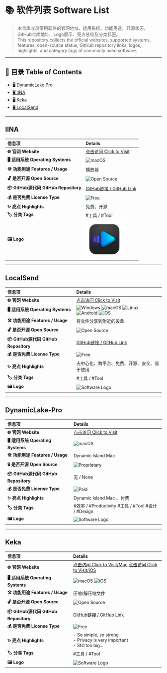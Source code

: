 # 📚 软件列表 Software List

> 本仓库收录常用软件的官网地址、适用系统、功能用途、开源状态、GitHub仓库地址、Logo展示、亮点总结及分类标签。  
> This repository collects the official websites, supported systems, features, open-source status, GitHub repository links, logos, highlights, and category tags of commonly used software.

---

## 📖 目录 Table of Contents


- [🖥 DynamicLake Pro](#DynamicLake-Pro)
- [🖥 IINA](#IINA)
- [🖥 Keka](#Keka)
- [🖥 LocalSend](#LocalSend)

---

## IINA

| 信息项 | Details |
| :--- | :--- |
| **🌐 官网 Website** | [点击访问 Click to Visit](https://www.iina.io/) |
| **🖥 适用系统 Operating Systems** |  ![macOS](https://img.shields.io/badge/macOS-000000?logo=apple&logoColor=white&style=for-the-badge)|
| **🛠 功能用途 Features / Usage** | 播放器 |
| **🔓 是否开源 Open Source** | ![Open Source](https://img.shields.io/badge/Open%20Source-Yes-brightgreen) |
| **📦 GitHub源代码 GitHub Repository** | [GitHub链接 / GitHub Link](https://github.com/iina/iina) |
| **💰 是否免费 License Type** | ![Free](https://img.shields.io/badge/License-Free-brightgreen) |
| **✨ 亮点 Highlights** | 免费、开源|
| **🏷 分类 Tags** | #工具 / #Tool |
| **🖼 Logo** | <img src="https://github.com/iina/iina/raw/master/iina/Assets.xcassets/AppIcon.appiconset/iina-icon-256.png" alt="Software Logo" width="120"/> |

---

## LocalSend

| 信息项 | Details |
| :--- | :--- |
| **🌐 官网 Website** | [点击访问 Click to Visit](https://localsend.org/) |
| **🖥 适用系统 Operating Systems** | ![Windows](https://img.shields.io/badge/Windows-0078D6?logo=windows&logoColor=white&style=for-the-badge)  ![macOS](https://img.shields.io/badge/macOS-000000?logo=apple&logoColor=white&style=for-the-badge)  ![Linux](https://img.shields.io/badge/Linux-FCC624?logo=linux&logoColor=black&style=for-the-badge)  ![Android](https://img.shields.io/badge/Android-3DDC84?logo=android&logoColor=white&style=for-the-badge)  ![iOS](https://img.shields.io/badge/iOS-000000?logo=apple&logoColor=white&style=for-the-badge) |
| **🛠 功能用途 Features / Usage** | 将文件分享到附近的设备 |
| **🔓 是否开源 Open Source** | ![Open Source](https://img.shields.io/badge/Open%20Source-Yes-brightgreen) |
| **📦 GitHub源代码 GitHub Repository** | [GitHub链接 / GitHub Link](https://github.com/localsend/localsend) |
| **💰 是否免费 License Type** | ![Free](https://img.shields.io/badge/License-Free-brightgreen) |
| **✨ 亮点 Highlights** | 去中心化、跨平台、免费、开源、安全、易于使用|
| **🏷 分类 Tags** | #工具 / #Tool |
| **🖼 Logo** | <img src="https://localsend.org/_nuxt/logo-512.aU8Z13Dx.png" alt="Software Logo" width="120"/> |

---

## DynamicLake-Pro

| 信息项 | Details |
| :--- | :--- |
| **🌐 官网 Website** | [点击访问 Click to Visit](https://www.dynamiclake.com/) |
| **🖥 适用系统 Operating Systems** | ![macOS](https://img.shields.io/badge/macOS-000000?logo=apple&logoColor=white&style=for-the-badge) |
| **🛠 功能用途 Features / Usage** | Dynamic Island Mac |
| **🔒 是否开源 Open Source** | ![Proprietary](https://img.shields.io/badge/Open%20Source-No-lightgrey) |
| **📦 GitHub源代码 GitHub Repository** | 无 / None |
| **💰 是否免费 License Type** | ![Paid](https://img.shields.io/badge/License-Paid-orange) |
| **✨ 亮点 Highlights** | Dynamic Island Mac 、付费|
| **🏷 分类 Tags** |  #效率 / #Productivity #工具 / #Tool  #设计 / #Design |
| **🖼 Logo** | <img src="https://cdn.osx.cx/wp-content/uploads/2024/11/DynamicLakePro-ico.png" alt="Software Logo" width="120"/> |

---

## Keka

| 信息项 | Details |
| :--- | :--- |
| **🌐 官网 Website** | [点击访问 Click to Visit/Mac](https://www.keka.io/) [点击访问 Click to Visit/IOS](https://ios.keka.io/) |
| **🖥 适用系统 Operating Systems** | ![macOS](https://img.shields.io/badge/macOS-000000?logo=apple&logoColor=white&style=for-the-badge)  ![iOS](https://img.shields.io/badge/iOS-000000?logo=apple&logoColor=white&style=for-the-badge) |
| **🛠 功能用途 Features / Usage** | 压缩/解压缩文件 |
| **🔓 是否开源 Open Source** | ![Open Source](https://img.shields.io/badge/Open%20Source-Yes-brightgreen) |
| **📦 GitHub源代码 GitHub Repository** | [GitHub链接 / GitHub Link](https://github.com/aonez/Keka) |
| **💰 是否免费 License Type** | ![Free](https://img.shields.io/badge/License-Free-brightgreen) |
| **✨ 亮点 Highlights** | - So simple, so strong</br>- Privacy is very important</br>- Still too big...|
| **🏷 分类 Tags** | #工具 / #Tool |
| **🖼 Logo** | <img src="https://www.keka.io/img/Keka-Square-512x512.png" alt="Software Logo" width="120"/> |
